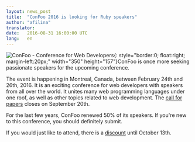 ```yaml
---
layout: news_post
title:  "ConFoo 2016 is looking for Ruby speakers"
author: "afilina"
translator:
date:   2016-08-31 16:00:00 UTC
lang:   en
---
```


![ConFoo - Conference for Web Developers](https://confoo.ca/images/content/confoo-master.jpg){: style="border:0; float:right; margin-left:20px;" width="350" height="157"}ConFoo is once more seeking passionate speakers for the upcoming conference.

The event is happening in Montreal, Canada, between February 24th and 26th, 2016. It is an exciting conference for web developers with speakers from all over the world. It unites many web programming languages under one roof, as well as other topics related to web development. The [call for papers][1] closes on September 20th.

For the last few years, ConFoo renewed 50% of its speakers. If you're new to this conference, you should definitely submit.

If you would just like to attend, there is a [discount][2] until October 13th.

[1]: https://confoo.ca/en/call-for-papers
[2]: https://confoo.ca/en/register
